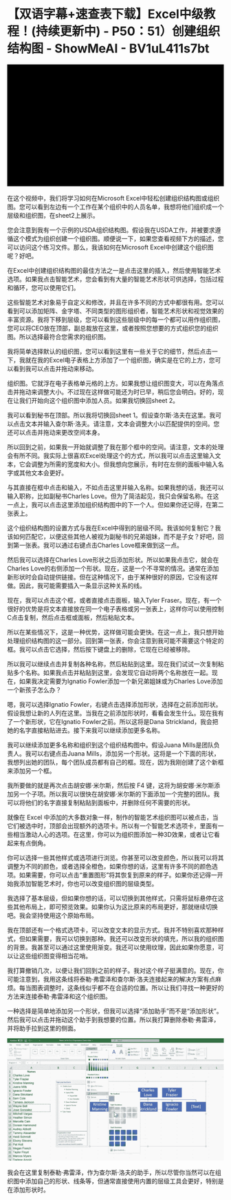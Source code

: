 # 【双语字幕+速查表下载】Excel中级教程！(持续更新中) - P50：51）创建组织结构图 - ShowMeAI - BV1uL411s7bt

![](img/8f8d476dd62ea299d1014314cd96b760_0.png)

在这个视频中，我们将学习如何在Microsoft Excel中轻松创建组织结构图或组织图。您可以看到左边有一个工作在某个组织中的人员名单，我想将他们组织成一个层级和组织图，在sheet2上展示。

您会注意到我有一个示例的USDA组织结构图。假设我在USDA工作，并被要求遵循这个模式为组织创建一个组织图。顺便说一下，如果您查看视频下方的描述，您可以访问这个练习文件。那么，我该如何在Microsoft Excel中创建这个组织图呢？好吧。

在Excel中创建组织结构图的最佳方法之一是点击这里的插入，然后使用智能艺术选项。如果我点击智能艺术，您会看到有大量的智能艺术形状可供选择，包括过程和循环，您可以使用它们。

这些智能艺术对象易于自定义和修改，并且在许多不同的方式中都很有用。您可以看到可以添加矩阵、金字塔、不同类型的图形组织者，智能艺术形状和视觉效果的丰富资源。我将下移到层级，您可以看到这些层级中的每一个都可以用作组织图，您可以将CEO放在顶部，副总裁放在这里，或者按照您想要的方式组织您的组织图。所以选择最符合您需求的组织图。

我将简单选择默认的组织图，您可以看到这里有一些关于它的细节，然后点击一下，我就在我的Excel电子表格上方添加了一个组织图，确实是在它的上方，您可以看到我可以点击并拖动来移动。

组织图。它就浮在电子表格单元格的上方。如果我想让组织图变大，可以在角落点击并拖动来调整大小。不过现在这样做可能还为时已早，稍后您会明白。好的，现在让我们开始向这个组织图中添加人员。如果我切换回sheet 2。

我可以看到秘书在顶部。所以我将切换回sheet 1。假设查尔斯·洛夫在这里。我可以点击文本并输入查尔斯·洛夫。请注意，文本会调整大小以匹配提供的空间。您还可以点击并拖动来更改空间本身。

所以回到之前，如果我一开始就调整了我在那个框中的空间。请注意，文本的处理会有所不同。我实际上很喜欢Excel处理这个的方式，所以我可以点击这里输入文本，它会调整为所需的宽度和大小。但我想向您展示，有时在左侧的面板中输入名字或其他文本会更好。

与其直接在框中点击和输入，不如点击这里并输入名称。如果我想的话，我还可以输入职称，比如副秘书Charles Love。但为了简洁起见，我只会保留名称。在这一点上，我可以点击这里添加组织结构图中的下一个人。但如果你还记得，在第二张表上。

这个组织结构图的设置方式与我在Excel中得到的层级不同。我该如何复制它？我该如何匹配它，以便这些其他人被视为副秘书的兄弟姐妹，而不是子女？好吧，回到第一张表。我可以通过右键点击Charles Love框来做到这一点。

然后我可以选择在Charles Love形状之后添加形状。所以如果我点击它，就会在Charles Love的右侧添加一个形状。现在，这是一个不寻常的情况。通常在添加新形状时会自动提供链接。但在这种情况下，由于某种很好的原因，它没有这样做。因此，我可能需要插入一条显示这种关系的线。

现在，我可以点击这个框，或者直接点击面板，输入Tyler Fraser。现在，有一个很好的优势是将文本直接放在同一个电子表格或另一张表上，这样你可以使用控制C点击复制，然后点击框或面板，然后粘贴文本。

所以在某些情况下，这是一种优势，这样做可能会更快。在这一点上，我只想开始处理组织结构图的这一部分。回到第一张表，你会注意到我可能不需要这个特定的框。我可以点击它选择，然后按下键盘上的删除，它现在已经被移除。

所以我可以继续点击并复制各种名称，然后粘贴到这里。现在我们试试一次复制粘贴多个名称。如果我点击并粘贴到这里，会发现它自动将两个名称放在一起。现在，如果我决定需要为Ignatio Fowler添加一个新兄弟姐妹或为Charles Love添加一个新孩子怎么办？

嗯，我可以选择Ignatio Fowler，右键点击选择添加形状，选择在之前添加形状。假设我想让新的人列在这里。当我在之前添加形状时，看看会发生什么。现在我有了一个新形状，它在Ignatio Fowler之前。所以这将是Dana Strickland，我会把她的名字直接粘贴进去。接下来我可以继续添加更多名称。

我可以继续添加更多名称和组织到这个组织结构图中。假设Juana Mills是团队负责人。我可以右键点击Juana Mills，添加另一个形状。这将是一个下面的形状，我想列出她的团队，每个团队成员都有自己的框。现在，因为我刚创建了这个新框来添加另一个框。

我所要做的就是再次点击胡安娜·米尔斯，然后按 F4 键，这将为胡安娜·米尔斯添加另一个子项。所以我可以很快在胡安娜·米尔斯的下面添加一个完整的团队。我可以将他们的名字直接复制粘贴到面板中，并删除任何不需要的形状。

就像在 Excel 中添加的大多数对象一样，制作的智能艺术组织图可以被点击，当它们被选中时，顶部会出现额外的选项卡。所以有一个智能艺术选项卡，里面有一些相当激动人心的选项。在这里，你可以为组织图添加一种3D效果，或者让它看起来有点倒角。

你可以选择一些其他样式或选项进行浏览。你甚至可以改变颜色，所以我可以将其调整为不同的颜色，或者选择全橙色，如果你想的话，这里有许多不同的颜色选项。如果需要，你可以点击“重置图形”将其恢复到原来的样子。如果你还记得一开始我添加智能艺术时，你也可以改变组织图的层级类型。

我选择了基本层级，但如果你想的话，可以切换到其他样式，只需将鼠标悬停在这些其他布局上，即可预览效果。如果你认为这比原来的布局更好，那就继续切换吧。我会坚持使用这个原始布局。

我在顶部还有一个格式选项卡，可以改变文本的显示方式。我并不特别喜欢那种样式，但如果需要，我可以切换到那种。我还可以改变形状的填充，所以我的组织图的背景。我甚至可以通过这里使用渐变。我还可以使用纹理，因此如果你愿意，可以让这些组织图变得相当花哨。

我打算撤销几次，以便让我们回到之前的样子。我对这个样子挺满意的。现在，你可能注意到，我用这条线将泰勒·弗雷泽和查尔斯·洛夫连接起来的解决方案有点麻烦。每当图表调整时，这条线似乎都不在合适的位置。所以让我们寻找一种更好的方法来连接泰勒·弗雷泽和这个组织图。

一种选择是简单地添加另一个形状，但我可以选择“添加助手”而不是“添加形状”。然后我可以点击并拖动这个助手到我想要的位置。所以我打算删除泰勒·弗雷泽，并将助手拉到这里的侧面。

![](img/8f8d476dd62ea299d1014314cd96b760_2.png)

我会在这里复制泰勒·弗雷泽，作为查尔斯·洛夫的助手，所以尽管你当然可以在组织图中添加自己的形状、线条等，但通常直接使用内置的层级工具会更好，特别是在添加形状时。
